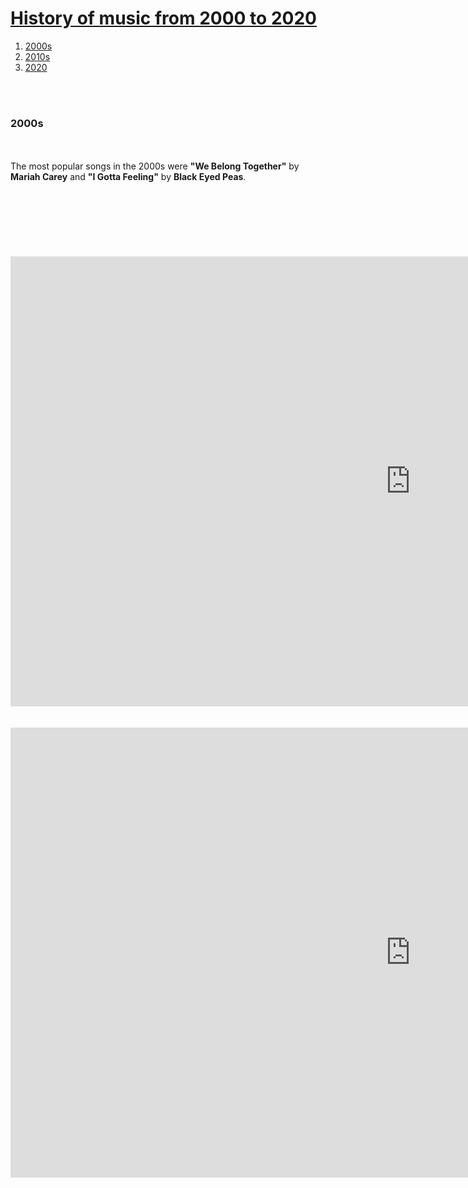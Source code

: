 <!doctype html>
<html>
<head>
<title>WEB1 - html</title>
<meta charset="utf-8">
</head>
<body>
  <h1><a href="index.html">History of music from 2000 to 2020</a></h1>
    <ol>
      <li><a href="1.html">2000s</a></li>
      <li><a href="2.html">2010s</a></li>
      <li><a href="3.html">2020</a></li>
    </ol><br><br>
      <strong><h3>2000s</h3></strong><br><br>
      The most popular songs in the 2000s were <strong>"We Belong Together"</strong> by <strong>Mariah Carey</strong> and <strong>"I Gotta Feeling"</strong> by <strong>Black Eyed Peas</strong>.
      <br><br><br><br><br><br><br><br>
      <iframe width="1280" height="720" src="https://www.youtube.com/embed/0habxsuXW4g" frameborder="0" allow="accelerometer; autoplay; clipboard-write; encrypted-media; gyroscope; picture-in-picture" allowfullscreen></iframe>
      <br><br><br>
      <iframe width="1280" height="720" src="https://www.youtube.com/embed/uSD4vsh1zDA" frameborder="0" allow="accelerometer; autoplay; clipboard-write; encrypted-media; gyroscope; picture-in-picture" allowfullscreen></iframe>
